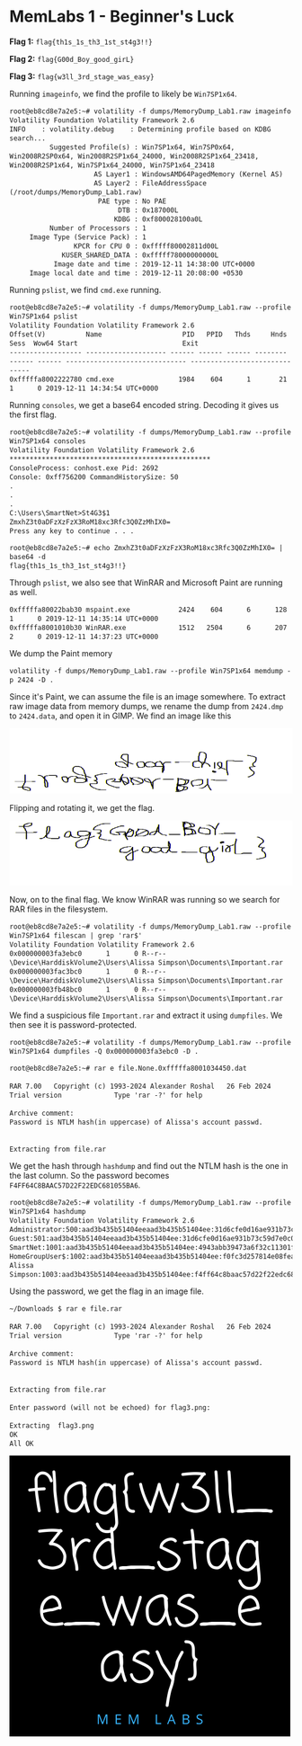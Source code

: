 # MemLabs 1 - Beginner's Luck

**Flag 1:** `flag{th1s_1s_th3_1st_st4g3!!}`

**Flag 2:** `flag{G00d_Boy_good_girL}`

**Flag 3:** `flag{w3ll_3rd_stage_was_easy}`

Running `imageinfo`, we find the profile to likely be `Win7SP1x64`.

```
root@eb8cd8e7a2e5:~# volatility -f dumps/MemoryDump_Lab1.raw imageinfo
Volatility Foundation Volatility Framework 2.6
INFO    : volatility.debug    : Determining profile based on KDBG search...
          Suggested Profile(s) : Win7SP1x64, Win7SP0x64, Win2008R2SP0x64, Win2008R2SP1x64_24000, Win2008R2SP1x64_23418, Win2008R2SP1x64, Win7SP1x64_24000, Win7SP1x64_23418
                     AS Layer1 : WindowsAMD64PagedMemory (Kernel AS)
                     AS Layer2 : FileAddressSpace (/root/dumps/MemoryDump_Lab1.raw)
                      PAE type : No PAE
                           DTB : 0x187000L
                          KDBG : 0xf800028100a0L
          Number of Processors : 1
     Image Type (Service Pack) : 1
                KPCR for CPU 0 : 0xfffff80002811d00L
             KUSER_SHARED_DATA : 0xfffff78000000000L
           Image date and time : 2019-12-11 14:38:00 UTC+0000
     Image local date and time : 2019-12-11 20:08:00 +0530
```

Running `pslist`, we find `cmd.exe` running.

```
root@eb8cd8e7a2e5:~# volatility -f dumps/MemoryDump_Lab1.raw --profile Win7SP1x64 pslist
Volatility Foundation Volatility Framework 2.6
Offset(V)          Name                    PID   PPID   Thds     Hnds   Sess  Wow64 Start                          Exit
------------------ -------------------- ------ ------ ------ -------- ------ ------ ------------------------------ ------------------------------
0xfffffa8002222780 cmd.exe                1984    604      1       21      1      0 2019-12-11 14:34:54 UTC+0000
```

Running `consoles`, we get a base64 encoded string. Decoding it gives us the first flag.

```
root@eb8cd8e7a2e5:~# volatility -f dumps/MemoryDump_Lab1.raw --profile Win7SP1x64 consoles
Volatility Foundation Volatility Framework 2.6
**************************************************
ConsoleProcess: conhost.exe Pid: 2692
Console: 0xff756200 CommandHistorySize: 50
.
.
.
C:\Users\SmartNet>St4G3$1
ZmxhZ3t0aDFzXzFzX3RoM18xc3Rfc3Q0ZzMhIX0=
Press any key to continue . . .
```

```
root@eb8cd8e7a2e5:~# echo ZmxhZ3t0aDFzXzFzX3RoM18xc3Rfc3Q0ZzMhIX0= | base64 -d
flag{th1s_1s_th3_1st_st4g3!!}
```

Through `pslist`, we also see that WinRAR and Microsoft Paint are running as well.

```
0xfffffa80022bab30 mspaint.exe            2424    604      6      128      1      0 2019-12-11 14:35:14 UTC+0000
0xfffffa8001010b30 WinRAR.exe             1512   2504      6      207      2      0 2019-12-11 14:37:23 UTC+0000
```

We dump the Paint memory

```
volatility -f dumps/MemoryDump_Lab1.raw --profile Win7SP1x64 memdump -p 2424 -D .
```

Since it's Paint, we can assume the file is an image somewhere. To extract raw image data from memory dumps, we rename the dump from `2424.dmp` to `2424.data`, and open it in GIMP. We find an image like this

![Flip](../../Images/1713578438712239210.png)

Flipping and rotating it, we get the flag.

![Flag](../../Images/1713578509405507422.png)

Now, on to the final flag. We know WinRAR was running so we search for RAR files in the filesystem.

```
root@eb8cd8e7a2e5:~# volatility -f dumps/MemoryDump_Lab1.raw --profile Win7SP1x64 filescan | grep 'rar$'
Volatility Foundation Volatility Framework 2.6
0x000000003fa3ebc0      1      0 R--r-- \Device\HarddiskVolume2\Users\Alissa Simpson\Documents\Important.rar
0x000000003fac3bc0      1      0 R--r-- \Device\HarddiskVolume2\Users\Alissa Simpson\Documents\Important.rar
0x000000003fb48bc0      1      0 R--r-- \Device\HarddiskVolume2\Users\Alissa Simpson\Documents\Important.rar
```

We find a suspicious file `Important.rar` and extract it using `dumpfiles`. We then see it is password-protected.

```
root@eb8cd8e7a2e5:~# volatility -f dumps/MemoryDump_Lab1.raw --profile Win7SP1x64 dumpfiles -Q 0x000000003fa3ebc0 -D .
```

```
root@eb8cd8e7a2e5:~# rar e file.None.0xfffffa8001034450.dat

RAR 7.00   Copyright (c) 1993-2024 Alexander Roshal   26 Feb 2024
Trial version             Type 'rar -?' for help

Archive comment:
Password is NTLM hash(in uppercase) of Alissa's account passwd.


Extracting from file.rar
```

We get the hash through `hashdump` and find out the NTLM hash is the one in the last column. So the password becomes `F4FF64C8BAAC57D22F22EDC681055BA6`.

```
root@eb8cd8e7a2e5:~# volatility -f dumps/MemoryDump_Lab1.raw --profile Win7SP1x64 hashdump
Volatility Foundation Volatility Framework 2.6
Administrator:500:aad3b435b51404eeaad3b435b51404ee:31d6cfe0d16ae931b73c59d7e0c089c0:::
Guest:501:aad3b435b51404eeaad3b435b51404ee:31d6cfe0d16ae931b73c59d7e0c089c0:::
SmartNet:1001:aad3b435b51404eeaad3b435b51404ee:4943abb39473a6f32c11301f4987e7e0:::
HomeGroupUser$:1002:aad3b435b51404eeaad3b435b51404ee:f0fc3d257814e08fea06e63c5762ebd5:::
Alissa Simpson:1003:aad3b435b51404eeaad3b435b51404ee:f4ff64c8baac57d22f22edc681055ba6:::
```

Using the password, we get the flag in an image file.

```
~/Downloads $ rar e file.rar

RAR 7.00   Copyright (c) 1993-2024 Alexander Roshal   26 Feb 2024
Trial version             Type 'rar -?' for help

Archive comment:
Password is NTLM hash(in uppercase) of Alissa's account passwd.


Extracting from file.rar

Enter password (will not be echoed) for flag3.png:

Extracting  flag3.png                                                 OK
All OK
```

![flag3](../../Images/flag3.png)
